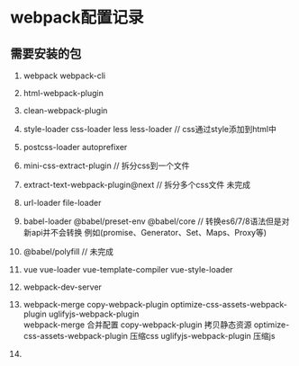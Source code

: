 # webpack配置记录

## 需要安装的包
1. webpack webpack-cli
2. html-webpack-plugin
3. clean-webpack-plugin
4. style-loader css-loader less less-loader // css通过style添加到html中
5. postcss-loader autoprefixer
6. mini-css-extract-plugin  // 拆分css到一个文件
7. extract-text-webpack-plugin@next // 拆分多个css文件  未完成
8. url-loader file-loader 
9. babel-loader @babel/preset-env @babel/core  // 转换es6/7/8语法但是对新api并不会转换 例如(promise、Generator、Set、Maps、Proxy等)
10. @babel/polyfill  // 未完成
11. vue vue-loader vue-template-compiler vue-style-loader
12. webpack-dev-server
13.  webpack-merge copy-webpack-plugin optimize-css-assets-webpack-plugin uglifyjs-webpack-plugin  
  webpack-merge 合并配置
  copy-webpack-plugin 拷贝静态资源
  optimize-css-assets-webpack-plugin 压缩css
  uglifyjs-webpack-plugin 压缩js
  
14. 
